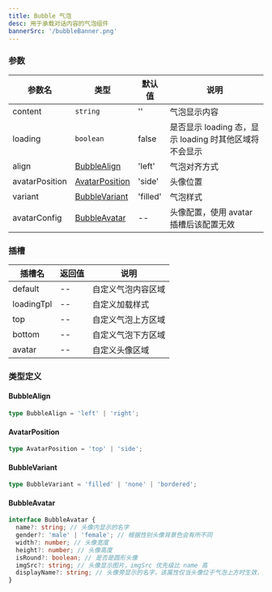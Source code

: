 ```yaml
---
title: Bubble 气泡
desc: 用于承载对话内容的气泡组件
bannerSrc: '/bubbleBanner.png'
---
```


### 参数

| 参数名         | 类型                              | 默认值   | 说明                                                   |
| -------------- | --------------------------------- | -------- | ------------------------------------------------------ |
| content        | `string`                          | ''       | 气泡显示内容                                           |
| loading        | `boolean`                         | false    | 是否显示 loading 态，显示 loading 时其他区域将不会显示 |
| align          | [BubbleAlign](#bubblealign)       | 'left'   | 气泡对齐方式                                           |
| avatarPosition | [AvatarPosition](#avatarposition) | 'side'   | 头像位置                                               |
| variant        | [BubbleVariant](#bubblevariant)   | 'filled' | 气泡样式                                               |
| avatarConfig   | [BubbleAvatar](#bubbleavatar)     | --       | 头像配置，使用 avatar 插槽后该配置无效                      |

### 插槽

| 插槽名     | 返回值 | 说明               |
| ---------- | ------ | ------------------ |
| default    | --     | 自定义气泡内容区域 |
| loadingTpl | --     | 自定义加载样式     |
| top        | --     | 自定义气泡上方区域 |
| bottom     | --     | 自定义气泡下方区域 |
| avatar     | --     | 自定义头像区域   |

### 类型定义

#### BubbleAlign

```ts
type BubbleAlign = 'left' | 'right';
```

#### AvatarPosition

```ts
type AvatarPosition = 'top' | 'side';
```

#### BubbleVariant

```ts
type BubbleVariant = 'filled' | 'none' | 'bordered';
```

#### BubbleAvatar

```ts
interface BubbleAvatar {
  name?: string; // 头像内显示的名字
  gender?: 'male' | 'female'; // 根据性别头像背景色会有所不同
  width?: number; // 头像宽度
  height?: number; // 头像高度
  isRound?: boolean; // 是否是圆形头像
  imgSrc?: string; // 头像显示图片，imgSrc 优先级比 name 高
  displayName?: string; // 头像旁显示的名字，该属性仅当头像位于气泡上方时生效，如果希望当头像位于侧边时生效，我们推荐你通过 top 插槽来放置相关信息
}
```
